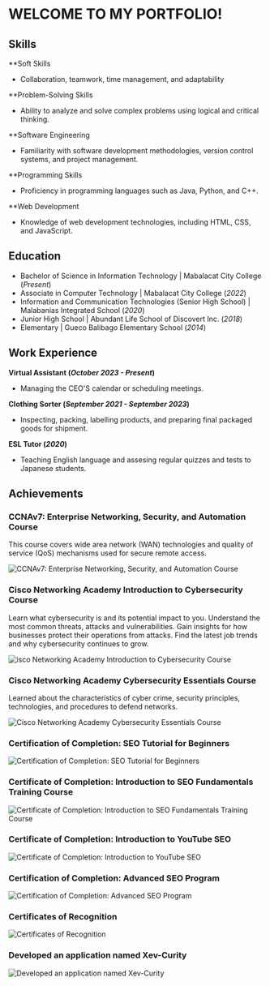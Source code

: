 # WELCOME TO MY PORTFOLIO!

## Skills
**Soft Skills
- Collaboration, teamwork, time management, and adaptability

**Problem-Solving Skills
- Ability to analyze and solve complex problems using logical and critical thinking.

**Software Engineering
- Familiarity with software development methodologies, version control systems, and project management.

**Programming Skills
- Proficiency in programming languages such as Java, Python, and C++.

**Web Development
- Knowledge of web development technologies, including HTML, CSS, and JavaScript.

## Education
- Bachelor of Science in Information Technology | Mabalacat City College (_Present_)								       		
- Associate in Computer Technology	| Mabalacat City College (_2022_)	 			        		
- Information and Communication Technologies (Senior High School) | Malabanias Integrated School (_2020_)
- Junior High School | Abundant Life School of Discovert Inc. (_2018_)
- Elementary | Gueco Balibago Elementary School (_2014_)

## Work Experience
**Virtual Assistant (_October 2023 - Present_)**
- Managing the CEO'S calendar or scheduling meetings.

**Clothing Sorter (_September 2021 - September 2023_)**
- Inspecting, packing, labelling products, and preparing final packaged goods for shipment.

**ESL Tutor (_2020_)**
- Teaching English language and assesing regular quizzes and tests to Japanese students.

## Achievements
### CCNAv7: Enterprise Networking, Security, and Automation Course

This course covers wide area network (WAN) technologies and quality of service (QoS) mechanisms used for secure remote access.

![CCNAv7: Enterprise Networking, Security, and Automation Course](/assets/ccnav7.webp)

### Cisco Networking Academy Introduction to Cybersecurity Course

Learn what cybersecurity is and its potential impact to you. Understand the most common threats, attacks and vulnerabilities. Gain insights for how businesses protect their operations from attacks. Find the latest job trends and why cybersecurity continues to grow.

![isco Networking Academy Introduction to Cybersecurity Course](/assets/introductiontocybersecutiy.webp)

### Cisco Networking Academy Cybersecurity Essentials Course

Learned about the characteristics of cyber crime, security principles, technologies, and procedures to defend networks. 

![Cisco Networking Academy Cybersecurity Essentials Course](/assets/cybersecurityessentialscourse.webp)

### Certification of Completion: SEO Tutorial for Beginners

![Certification of Completion: SEO Tutorial for Beginners](/assets/seotutorialforbeginners.webp)

### Certificate of Completion: Introduction to SEO Fundamentals Training Course

![Certificate of Completion: Introduction to SEO Fundamentals Training Course](/assets/seofundamentalstrainingcourse.webp)

### Certificate of Completion: Introduction to YouTube SEO

![Certificate of Completion: Introduction to YouTube SEO](/assets/introductiontoyt.webp)

### Certification of Completion: Advanced SEO Program

![Certification of Completion: Advanced SEO Program](/assets/advancedseo.webp)

### Certificates of Recognition

![Certificates of Recognition](/assets/recognition.webp)

### Developed an application named Xev-Curity

![Developed an application named Xev-Curity](/assets/xevcurity.webp)
